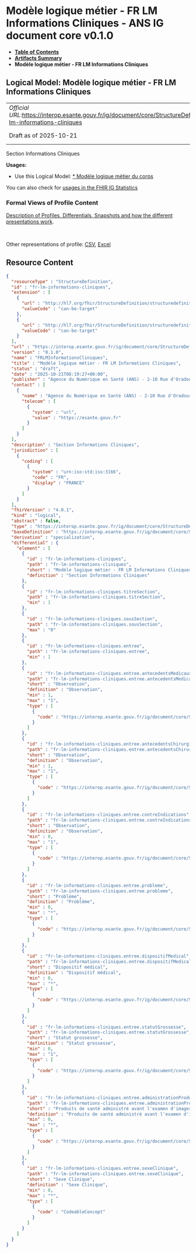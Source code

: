 # Modèle logique métier - FR LM Informations Cliniques - ANS IG document core v0.1.0

* [**Table of Contents**](toc.md)
* [**Artifacts Summary**](artifacts.md)
* **Modèle logique métier - FR LM Informations Cliniques**

## Logical Model: Modèle logique métier - FR LM Informations Cliniques 

| | |
| :--- | :--- |
| *Official URL*:https://interop.esante.gouv.fr/ig/document/core/StructureDefinition/fr-lm-informations-cliniques | *Version*:0.1.0 |
| Draft as of 2025-10-21 | *Computable Name*:FRLMInformationsCliniques |

 
Section Informations Cliniques 

**Usages:**

* Use this Logical Model: [* Modèle logique métier du corps](StructureDefinition-FRLMCorpsDocument.md)

You can also check for [usages in the FHIR IG Statistics](https://packages2.fhir.org/xig/ans.document.fr.core|current/StructureDefinition/fr-lm-informations-cliniques)

### Formal Views of Profile Content

 [Description of Profiles, Differentials, Snapshots and how the different presentations work](http://build.fhir.org/ig/FHIR/ig-guidance/readingIgs.html#structure-definitions). 

 

Other representations of profile: [CSV](StructureDefinition-fr-lm-informations-cliniques.csv), [Excel](StructureDefinition-fr-lm-informations-cliniques.xlsx) 



## Resource Content

```json
{
  "resourceType" : "StructureDefinition",
  "id" : "fr-lm-informations-cliniques",
  "extension" : [
    {
      "url" : "http://hl7.org/fhir/StructureDefinition/structuredefinition-type-characteristics",
      "valueCode" : "can-be-target"
    },
    {
      "url" : "http://hl7.org/fhir/StructureDefinition/structuredefinition-type-characteristics",
      "valueCode" : "can-be-target"
    }
  ],
  "url" : "https://interop.esante.gouv.fr/ig/document/core/StructureDefinition/fr-lm-informations-cliniques",
  "version" : "0.1.0",
  "name" : "FRLMInformationsCliniques",
  "title" : "Modèle logique métier - FR LM Informations Cliniques",
  "status" : "draft",
  "date" : "2025-10-21T08:19:27+00:00",
  "publisher" : "Agence du Numérique en Santé (ANS) - 2-10 Rue d'Oradour-sur-Glane, 75015 Paris",
  "contact" : [
    {
      "name" : "Agence du Numérique en Santé (ANS) - 2-10 Rue d'Oradour-sur-Glane, 75015 Paris",
      "telecom" : [
        {
          "system" : "url",
          "value" : "https://esante.gouv.fr"
        }
      ]
    }
  ],
  "description" : "Section Informations Cliniques",
  "jurisdiction" : [
    {
      "coding" : [
        {
          "system" : "urn:iso:std:iso:3166",
          "code" : "FR",
          "display" : "FRANCE"
        }
      ]
    }
  ],
  "fhirVersion" : "4.0.1",
  "kind" : "logical",
  "abstract" : false,
  "type" : "https://interop.esante.gouv.fr/ig/document/core/StructureDefinition/fr-lm-informations-cliniques",
  "baseDefinition" : "https://interop.esante.gouv.fr/ig/document/core/StructureDefinition/fr-lm-section",
  "derivation" : "specialization",
  "differential" : {
    "element" : [
      {
        "id" : "fr-lm-informations-cliniques",
        "path" : "fr-lm-informations-cliniques",
        "short" : "Modèle logique métier - FR LM Informations Cliniques",
        "definition" : "Section Informations Cliniques"
      },
      {
        "id" : "fr-lm-informations-cliniques.titreSection",
        "path" : "fr-lm-informations-cliniques.titreSection",
        "min" : 1
      },
      {
        "id" : "fr-lm-informations-cliniques.sousSection",
        "path" : "fr-lm-informations-cliniques.sousSection",
        "max" : "0"
      },
      {
        "id" : "fr-lm-informations-cliniques.entree",
        "path" : "fr-lm-informations-cliniques.entree",
        "min" : 1
      },
      {
        "id" : "fr-lm-informations-cliniques.entree.antecedentsMedicaux",
        "path" : "fr-lm-informations-cliniques.entree.antecedentsMedicaux",
        "short" : "Observation",
        "definition" : "Observation",
        "min" : 1,
        "max" : "1",
        "type" : [
          {
            "code" : "https://interop.esante.gouv.fr/ig/document/core/StructureDefinition/fr-lm-observation"
          }
        ]
      },
      {
        "id" : "fr-lm-informations-cliniques.entree.antecedentsChirurgicaux",
        "path" : "fr-lm-informations-cliniques.entree.antecedentsChirurgicaux",
        "short" : "Observation",
        "definition" : "Observation",
        "min" : 1,
        "max" : "1",
        "type" : [
          {
            "code" : "https://interop.esante.gouv.fr/ig/document/core/StructureDefinition/fr-lm-observation"
          }
        ]
      },
      {
        "id" : "fr-lm-informations-cliniques.entree.contreIndications",
        "path" : "fr-lm-informations-cliniques.entree.contreIndications",
        "short" : "Observation",
        "definition" : "Observation",
        "min" : 0,
        "max" : "1",
        "type" : [
          {
            "code" : "https://interop.esante.gouv.fr/ig/document/core/StructureDefinition/fr-lm-observation"
          }
        ]
      },
      {
        "id" : "fr-lm-informations-cliniques.entree.probleme",
        "path" : "fr-lm-informations-cliniques.entree.probleme",
        "short" : "Problème",
        "definition" : "Problème",
        "min" : 0,
        "max" : "*",
        "type" : [
          {
            "code" : "https://interop.esante.gouv.fr/ig/document/core/StructureDefinition/fr-lm-probleme"
          }
        ]
      },
      {
        "id" : "fr-lm-informations-cliniques.entree.dispositifMedical",
        "path" : "fr-lm-informations-cliniques.entree.dispositifMedical",
        "short" : "Dispositif médical",
        "definition" : "Dispositif médical",
        "min" : 0,
        "max" : "*",
        "type" : [
          {
            "code" : "https://interop.esante.gouv.fr/ig/document/core/StructureDefinition/fr-lm-dispositif-medical-entree"
          }
        ]
      },
      {
        "id" : "fr-lm-informations-cliniques.entree.statutGrossesse",
        "path" : "fr-lm-informations-cliniques.entree.statutGrossesse",
        "short" : "Statut grossesse",
        "definition" : "Statut grossesse",
        "min" : 0,
        "max" : "1",
        "type" : [
          {
            "code" : "https://interop.esante.gouv.fr/ig/document/core/StructureDefinition/fr-lm-observation-grossesse"
          }
        ]
      },
      {
        "id" : "fr-lm-informations-cliniques.entree.administrationProduitDeSante",
        "path" : "fr-lm-informations-cliniques.entree.administrationProduitDeSante",
        "short" : "Produits de santé administré avant l'examen d'imagerie",
        "definition" : "Produits de santé administré avant l'examen d'imagerie",
        "min" : 0,
        "max" : "*",
        "type" : [
          {
            "code" : "https://interop.esante.gouv.fr/ig/document/core/StructureDefinition/fr-lm-administration-produit-de-sante"
          }
        ]
      },
      {
        "id" : "fr-lm-informations-cliniques.entree.sexeClinique",
        "path" : "fr-lm-informations-cliniques.entree.sexeClinique",
        "short" : "Sexe Clinique",
        "definition" : "Sexe Clinique",
        "min" : 0,
        "max" : "*",
        "type" : [
          {
            "code" : "CodeableConcept"
          }
        ]
      }
    ]
  }
}

```
